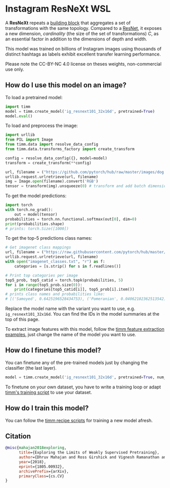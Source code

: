 # Instagram ResNeXt WSL

A **ResNeXt** repeats a [building block](https://paperswithcode.com/method/resnext-block) that aggregates a set of transformations with the same topology. Compared to a [ResNet](https://paperswithcode.com/method/resnet), it exposes a new dimension,  *cardinality* (the size of the set of transformations) $C$, as an essential factor in addition to the dimensions of depth and width. 

This model was trained on billions of Instagram images using thousands of distinct hashtags as labels exhibit excellent transfer learning performance. 

Please note the CC-BY-NC 4.0 license on theses weights, non-commercial use only.

## How do I use this model on an image?
To load a pretrained model:

```python
import timm
model = timm.create_model('ig_resnext101_32x16d', pretrained=True)
model.eval()
```

To load and preprocess the image:
```python 
import urllib
from PIL import Image
from timm.data import resolve_data_config
from timm.data.transforms_factory import create_transform

config = resolve_data_config({}, model=model)
transform = create_transform(**config)

url, filename = ("https://github.com/pytorch/hub/raw/master/images/dog.jpg", "dog.jpg")
urllib.request.urlretrieve(url, filename)
img = Image.open(filename).convert('RGB')
tensor = transform(img).unsqueeze(0) # transform and add batch dimension
```

To get the model predictions:
```python
import torch
with torch.no_grad():
    out = model(tensor)
probabilities = torch.nn.functional.softmax(out[0], dim=0)
print(probabilities.shape)
# prints: torch.Size([1000])
```

To get the top-5 predictions class names:
```python
# Get imagenet class mappings
url, filename = ("https://raw.githubusercontent.com/pytorch/hub/master/imagenet_classes.txt", "imagenet_classes.txt")
urllib.request.urlretrieve(url, filename) 
with open("imagenet_classes.txt", "r") as f:
    categories = [s.strip() for s in f.readlines()]

# Print top categories per image
top5_prob, top5_catid = torch.topk(probabilities, 5)
for i in range(top5_prob.size(0)):
    print(categories[top5_catid[i]], top5_prob[i].item())
# prints class names and probabilities like:
# [('Samoyed', 0.6425196528434753), ('Pomeranian', 0.04062102362513542), ('keeshond', 0.03186424449086189), ('white wolf', 0.01739676296710968), ('Eskimo dog', 0.011717947199940681)]
```

Replace the model name with the variant you want to use, e.g. `ig_resnext101_32x16d`. You can find the IDs in the model summaries at the top of this page.

To extract image features with this model, follow the [timm feature extraction examples](https://rwightman.github.io/pytorch-image-models/feature_extraction/), just change the name of the model you want to use.

## How do I finetune this model?
You can finetune any of the pre-trained models just by changing the classifier (the last layer).
```python
model = timm.create_model('ig_resnext101_32x16d', pretrained=True, num_classes=NUM_FINETUNE_CLASSES)
```
To finetune on your own dataset, you have to write a training loop or adapt [timm's training
script](https://github.com/rwightman/pytorch-image-models/blob/master/train.py) to use your dataset.

## How do I train this model?

You can follow the [timm recipe scripts](https://rwightman.github.io/pytorch-image-models/scripts/) for training a new model afresh.

## Citation

```BibTeX
@misc{mahajan2018exploring,
      title={Exploring the Limits of Weakly Supervised Pretraining}, 
      author={Dhruv Mahajan and Ross Girshick and Vignesh Ramanathan and Kaiming He and Manohar Paluri and Yixuan Li and Ashwin Bharambe and Laurens van der Maaten},
      year={2018},
      eprint={1805.00932},
      archivePrefix={arXiv},
      primaryClass={cs.CV}
}
```

<!--
Type: model-index
Collections:
- Name: IG ResNeXt
  Paper:
    Title: Exploring the Limits of Weakly Supervised Pretraining
    URL: https://paperswithcode.com/paper/exploring-the-limits-of-weakly-supervised
Models:
- Name: ig_resnext101_32x16d
  In Collection: IG ResNeXt
  Metadata:
    FLOPs: 46623691776
    Parameters: 194030000
    File Size: 777518664
    Architecture:
    - 1x1 Convolution
    - Batch Normalization
    - Convolution
    - Global Average Pooling
    - Grouped Convolution
    - Max Pooling
    - ReLU
    - ResNeXt Block
    - Residual Connection
    - Softmax
    Tasks:
    - Image Classification
    Training Techniques:
    - Nesterov Accelerated Gradient
    - Weight Decay
    Training Data:
    - IG-3.5B-17k
    - ImageNet
    Training Resources: 336x GPUs
    ID: ig_resnext101_32x16d
    Epochs: 100
    Layers: 101
    Crop Pct: '0.875'
    Momentum: 0.9
    Batch Size: 8064
    Image Size: '224'
    Weight Decay: 0.001
    Interpolation: bilinear
  Code: https://github.com/rwightman/pytorch-image-models/blob/d8e69206be253892b2956341fea09fdebfaae4e3/timm/models/resnet.py#L874
  Weights: https://download.pytorch.org/models/ig_resnext101_32x16-c6f796b0.pth
  Results:
  - Task: Image Classification
    Dataset: ImageNet
    Metrics:
      Top 1 Accuracy: 84.16%
      Top 5 Accuracy: 97.19%
- Name: ig_resnext101_32x32d
  In Collection: IG ResNeXt
  Metadata:
    FLOPs: 112225170432
    Parameters: 468530000
    File Size: 1876573776
    Architecture:
    - 1x1 Convolution
    - Batch Normalization
    - Convolution
    - Global Average Pooling
    - Grouped Convolution
    - Max Pooling
    - ReLU
    - ResNeXt Block
    - Residual Connection
    - Softmax
    Tasks:
    - Image Classification
    Training Techniques:
    - Nesterov Accelerated Gradient
    - Weight Decay
    Training Data:
    - IG-3.5B-17k
    - ImageNet
    Training Resources: 336x GPUs
    ID: ig_resnext101_32x32d
    Epochs: 100
    Layers: 101
    Crop Pct: '0.875'
    Momentum: 0.9
    Batch Size: 8064
    Image Size: '224'
    Weight Decay: 0.001
    Interpolation: bilinear
    Minibatch Size: 8064
  Code: https://github.com/rwightman/pytorch-image-models/blob/d8e69206be253892b2956341fea09fdebfaae4e3/timm/models/resnet.py#L885
  Weights: https://download.pytorch.org/models/ig_resnext101_32x32-e4b90b00.pth
  Results:
  - Task: Image Classification
    Dataset: ImageNet
    Metrics:
      Top 1 Accuracy: 85.09%
      Top 5 Accuracy: 97.44%
- Name: ig_resnext101_32x48d
  In Collection: IG ResNeXt
  Metadata:
    FLOPs: 197446554624
    Parameters: 828410000
    File Size: 3317136976
    Architecture:
    - 1x1 Convolution
    - Batch Normalization
    - Convolution
    - Global Average Pooling
    - Grouped Convolution
    - Max Pooling
    - ReLU
    - ResNeXt Block
    - Residual Connection
    - Softmax
    Tasks:
    - Image Classification
    Training Techniques:
    - Nesterov Accelerated Gradient
    - Weight Decay
    Training Data:
    - IG-3.5B-17k
    - ImageNet
    Training Resources: 336x GPUs
    ID: ig_resnext101_32x48d
    Epochs: 100
    Layers: 101
    Crop Pct: '0.875'
    Momentum: 0.9
    Batch Size: 8064
    Image Size: '224'
    Weight Decay: 0.001
    Interpolation: bilinear
  Code: https://github.com/rwightman/pytorch-image-models/blob/d8e69206be253892b2956341fea09fdebfaae4e3/timm/models/resnet.py#L896
  Weights: https://download.pytorch.org/models/ig_resnext101_32x48-3e41cc8a.pth
  Results:
  - Task: Image Classification
    Dataset: ImageNet
    Metrics:
      Top 1 Accuracy: 85.42%
      Top 5 Accuracy: 97.58%
- Name: ig_resnext101_32x8d
  In Collection: IG ResNeXt
  Metadata:
    FLOPs: 21180417024
    Parameters: 88790000
    File Size: 356056638
    Architecture:
    - 1x1 Convolution
    - Batch Normalization
    - Convolution
    - Global Average Pooling
    - Grouped Convolution
    - Max Pooling
    - ReLU
    - ResNeXt Block
    - Residual Connection
    - Softmax
    Tasks:
    - Image Classification
    Training Techniques:
    - Nesterov Accelerated Gradient
    - Weight Decay
    Training Data:
    - IG-3.5B-17k
    - ImageNet
    Training Resources: 336x GPUs
    ID: ig_resnext101_32x8d
    Epochs: 100
    Layers: 101
    Crop Pct: '0.875'
    Momentum: 0.9
    Batch Size: 8064
    Image Size: '224'
    Weight Decay: 0.001
    Interpolation: bilinear
  Code: https://github.com/rwightman/pytorch-image-models/blob/d8e69206be253892b2956341fea09fdebfaae4e3/timm/models/resnet.py#L863
  Weights: https://download.pytorch.org/models/ig_resnext101_32x8-c38310e5.pth
  Results:
  - Task: Image Classification
    Dataset: ImageNet
    Metrics:
      Top 1 Accuracy: 82.7%
      Top 5 Accuracy: 96.64%
-->